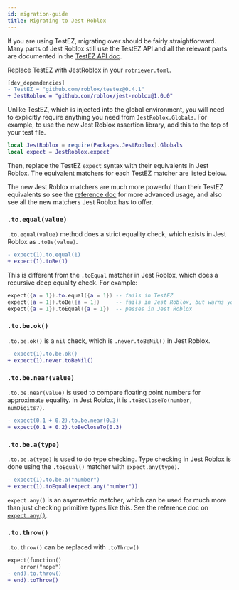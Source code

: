 ```yaml
---
id: migration-guide
title: Migrating to Jest Roblox
---
```


If you are using TestEZ, migrating over should be fairly straightforward. Many parts of Jest Roblox still use the TestEZ API and all the relevant parts are documented in the [TestEZ API doc](testez).

Replace TestEZ with JestRoblox in your `rotriever.toml`.
```diff title="rotriever.toml"
[dev_dependencies]
- TestEZ = "github.com/roblox/testez@0.4.1"
+ JestRoblox = "github.com/roblox/jest-roblox@1.0.0"
```

Unlike TestEZ, which is injected into the global environment, you will need to explicitly require anything you need from `JestRoblox.Globals`. For example, to use the new Jest Roblox assertion library, add this to the top of your test file.
```lua
local JestRoblox = require(Packages.JestRoblox).Globals
local expect = JestRoblox.expect
```

Then, replace the TestEZ `expect` syntax with their equivalents in Jest Roblox. The equivalent matchers for each TestEZ matcher are listed below.

The new Jest Roblox matchers are much more powerful than their TestEZ equivalents so see the [reference doc](expect) for more advanced usage, and also see all the new matchers Jest Roblox has to offer.

### `.to.equal(value)`

`.to.equal(value)` method does a strict equality check, which exists in Jest Roblox as `.toBe(value)`.
```diff
- expect(1).to.equal(1)
+ expect(1).toBe(1)
```

This is different from the `.toEqual` matcher in Jest Roblox, which does a recursive deep equality check. For example:
```lua
expect({a = 1}).to.equal({a = 1}) -- fails in TestEZ
expect({a = 1}).toBe({a = 1})     -- fails in Jest Roblox, but warns you
expect({a = 1}).toEqual({a = 1})  -- passes in Jest Roblox
```

### `.to.be.ok()`

`.to.be.ok()` is a `nil` check, which is `.never.toBeNil()` in Jest Roblox.
```diff
- expect(1).to.be.ok()
+ expect(1).never.toBeNil()
```

### `.to.be.near(value)`
`.to.be.near(value)` is used to compare floating point numbers for approximate equality. In Jest Roblox, it is `.toBeCloseTo(number, numDigits?)`.
```diff
- expect(0.1 + 0.2).to.be.near(0.3)
+ expect(0.1 + 0.2).toBeCloseTo(0.3)
```

### `.to.be.a(type)`
`.to.be.a(type)` is used to do type checking. Type checking in Jest Roblox is done using the `.toEqual()` matcher with `expect.any(type)`.
```diff
- expect(1).to.be.a("number")
+ expect(1).toEqual(expect.any("number"))
```

`expect.any()` is an asymmetric matcher, which can be used for much more than just checking primitive types like this. See the reference doc on [`expect.any()`](expect#expectanytypename--prototype).

### `.to.throw()`
`.to.throw()` can be replaced with `.toThrow()`
```diff
expect(function()
	error("nope")
- end).to.throw()
+ end).toThrow()
```
